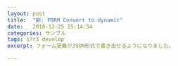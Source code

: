 ```yaml
---
layout: post
title:  "新: FORM Convert to dynamic"
date:   2018-12-25 15:14:54
categories: サンプル
tags: 17r3 develop
excerpt: フォーム定義がJSON形式で書き出せるようになりました。

---
```


